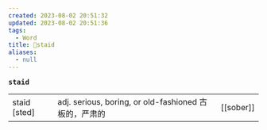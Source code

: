 ```yaml
---
created: 2023-08-02 20:51:32
updated: 2023-08-02 20:51:36
tags:
  - Word
title: 📖staid
aliases:
  - null
---
```


<pre><strong>staid</strong></pre>
|   |   |   |
|---|---|---|
|staid [sted]|adj. serious, boring, or old-fashioned 古板的，严肃的|[[sober]]|